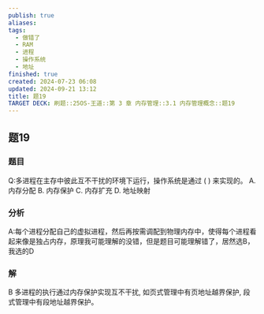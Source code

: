```yaml
---
publish: true
aliases: 
tags:
  - 做错了
  - RAM
  - 进程
  - 操作系统
  - 地址
finished: true
created: 2024-07-23 06:08
updated: 2024-09-21 13:12
title: 题19
TARGET DECK: 刷题::25OS-王道::第 3 章 内存管理::3.1 内存管理概念::题19
---
```

## 题19
### 题目
Q:多进程在主存中彼此互不干扰的环境下运行，操作系统是通过 ( ) 来实现的。
A. 内存分配 
B. 内存保护 
C. 内存扩充 
D. 地址映射
### 分析
A:每个进程分配自己的虚拟进程，然后再按需调配到物理内存中，使得每个进程看起来像是独占内存，原理我可能理解的没错，但是题目可能理解错了，居然选B，我选的D
### 解
B
多进程的执行通过内存保护实现互不干扰, 如页式管理中有页地址越界保护, 段式管理中有段地址越界保护。
<!--ID: 1724147519824-->

